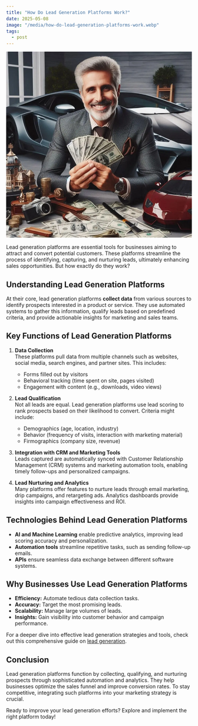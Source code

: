 ```yaml
---
title: "How Do Lead Generation Platforms Work?"
date: 2025-05-08
image: "/media/how-do-lead-generation-platforms-work.webp"
tags:
  - post
---
```


![How Do Lead Generation Platforms Work?](/media/how-do-lead-generation-platforms-work.webp)

Lead generation platforms are essential tools for businesses aiming to attract and convert potential customers. These platforms streamline the process of identifying, capturing, and nurturing leads, ultimately enhancing sales opportunities. But how exactly do they work?

## Understanding Lead Generation Platforms

At their core, lead generation platforms **collect data** from various sources to identify prospects interested in a product or service. They use automated systems to gather this information, qualify leads based on predefined criteria, and provide actionable insights for marketing and sales teams.

## Key Functions of Lead Generation Platforms

1. **Data Collection**  
   These platforms pull data from multiple channels such as websites, social media, search engines, and partner sites. This includes:
   - Forms filled out by visitors  
   - Behavioral tracking (time spent on site, pages visited)  
   - Engagement with content (e.g., downloads, video views)

2. **Lead Qualification**  
   Not all leads are equal. Lead generation platforms use lead scoring to rank prospects based on their likelihood to convert. Criteria might include:
   - Demographics (age, location, industry)  
   - Behavior (frequency of visits, interaction with marketing material)  
   - Firmographics (company size, revenue)

3. **Integration with CRM and Marketing Tools**  
   Leads captured are automatically synced with Customer Relationship Management (CRM) systems and marketing automation tools, enabling timely follow-ups and personalized campaigns.

4. **Lead Nurturing and Analytics**  
   Many platforms offer features to nurture leads through email marketing, drip campaigns, and retargeting ads. Analytics dashboards provide insights into campaign effectiveness and ROI.

## Technologies Behind Lead Generation Platforms

- **AI and Machine Learning** enable predictive analytics, improving lead scoring accuracy and personalization.  
- **Automation tools** streamline repetitive tasks, such as sending follow-up emails.  
- **APIs** ensure seamless data exchange between different software systems.  

## Why Businesses Use Lead Generation Platforms

- **Efficiency:** Automate tedious data collection tasks.  
- **Accuracy:** Target the most promising leads.  
- **Scalability:** Manage large volumes of leads.  
- **Insights:** Gain visibility into customer behavior and campaign performance.

For a deeper dive into effective lead generation strategies and tools, check out this comprehensive guide on [lead generation](https://leadcraftr.com/posts/lead-generation/).

## Conclusion

Lead generation platforms function by collecting, qualifying, and nurturing prospects through sophisticated automation and analytics. They help businesses optimize the sales funnel and improve conversion rates. To stay competitive, integrating such platforms into your marketing strategy is crucial.

Ready to improve your lead generation efforts? Explore and implement the right platform today!
